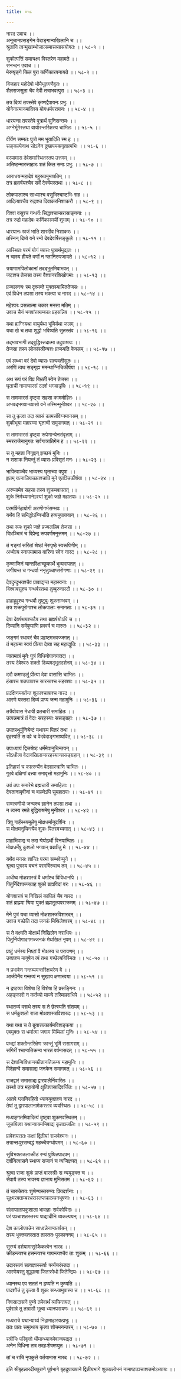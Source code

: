 ```yaml
---
title: ०५८

---
```

नारद उवाच ।।  
अनूचानप्रसङ्गेन वेदाङ्गान्यखिलानि च ।।  
श्रुतानि त्वन्मुखाम्भोजात्समासव्यासयोगतः ।। ५८-१ ।।  
  
शुकोत्पत्तिं समाचक्ष्व विस्तरेण महामते ।।  
सनन्दन उवाच ।।  
मेरुश्रृङ्गे किल पुरा कर्णिकारवनायते ।। ५८-२ ।।  
  
विजहार महोदेवो भौमैभूतगणैवृतः ।।  
शैलराजसुता चैव देवी तत्राभवत्पुरा ।। ५८-३ ।।  
  
तत्र दिव्यं तपस्तेपे कृष्णद्वैपायनः प्रभुः ।।  
योगेनात्मानमाविश्य योगधर्मपरायणः ।। ५८-४ ।।  
  
धारयन्स तपस्तेपे पुत्रार्थं सुनिसन्त्तमः ।।  
अग्नेर्भूमेस्तथा वायोरन्तरिक्षस्य चाभितः ।। ५८-५ ।।  
  
वीर्येण सम्मतः पुत्रो मम भूयादिति स्म ह ।।  
सङ्कल्पेनाथ सोऽनेन दुष्प्रापमकगृतात्मभिः ।। ५८-६ ।।  
  
वरयामास देवेशमास्थितस्तप उत्तमम् ।।  
अतिष्टन्मारुताहारः शतं किल समाः प्रभुः ।। ५८-७ ।।  
  
आराधयन्महादेवं बहुरूपमुमापतिम् ।।  
तत्र ब्रह्मर्षयश्चैव सर्वे देवर्षयस्तथा ।। ५८-८ ।।  
  
लोकपालाश्च साध्याश्च वसुभिश्चाष्टभिः सह ।।  
आदित्याश्चैव रुद्राश्च दिवाकरनिशाकरौ ।। ५८-९ ।।  
  
विश्वा वसुश्च गन्धर्वः सिद्धाश्चाप्सरासाङ्गणाः ।।  
तत्र रुद्रो महादेवः कर्णिकारमयीं शुभाम् ।। ५८-१० ।।  
  
धारयानः स्रजं भाति शारदीव निशाकरः ।।  
तस्निन् दिव्ये वने रम्ये देवदेवर्षिसङ्कुले ।। ५८-११ ।।  
  
आस्थितः परमं योगं व्यासः पुत्रार्थमुद्यतः ।।  
न चास्य हीयते वर्णो न ग्लानिरुपजायते ।। ५८-१२ ।।  
  
त्रयाणामपिलोकानां तदद्भुतमिवाभवत् ।।  
जटाश्च तेजसा तस्य वैश्वानरशिखोपमाः ।। ५८-१३ ।।  
  
प्रज्वलन्त्यः स्म दृश्यन्ते युक्तस्यामिततेजसः ।।  
एवं विधेन तपसा तस्य भक्त्या च नारद ।। ५८-१४ ।।  
  
महेश्वरः प्रसन्नात्मा चकार मनसा मतिम् ।।  
उवाच चैनं भगवांस्त्र्यम्बकः प्रहसन्निव ।। ५८-१५ ।।  
  
यथा ह्यग्नियथा वायुर्यथा भूमिर्यथा जलम् ।।  
यथा खे च तथा शुद्धो भविष्यति सुतस्तंव ।। ५८-१६ ।।  
  
तद्भावभागी तद्बुद्धिस्तदात्मा तदुपाश्रयः ।।  
तेजसा तस्य लोकांस्त्रीन्यशः प्राप्स्यति केवलम् ।। ५८-१७ ।।  
  
एवं लब्ध्वा वरं देवो व्यासः सत्यवतीसुतः ।।  
अरणिं त्वथ सङ्गृह्य ममन्थाग्निचिकीर्षया ।। ५८-१८ ।।  
  
अथ रूपं परं विप्र बिभ्रतीं स्वेन तेजसा ।।  
घृताचीं नामाप्सरसं ददर्श भगवान्नृषिः ।। ५८-१९ ।।  
  
स तामप्सरसं दृष्ट्वा सहसा काममोहितः ।।  
अभवद्भगवान्व्यासो वने तस्मिन्मुनीश्वर ।। ५८-२० ।।  
  
सा तु कृत्वा तदा व्यासं कामसंविग्नमानसम् ।।  
शुकीभूया महारम्या घृताची समुपागमत् ।। ५८-२१ ।।  
  
स तामप्सरसं दृष्ट्वा रूपेणान्येनसंवृताम् ।।  
स्मरराजेनानुगतः सर्वगात्रातिगेन ह ।। ५८-२२ ।।  
  
स तु महता निगृह्णन् हृच्छयं मुनिः ।।  
न शशाक नियन्तुं तं व्यासः प्रविसृतं मनः ।। ५८-२३ ।।  
  
भावित्वाञ्चैव भाव्यस्य घृताच्या वपुषा ।।  
हृतम् यत्नान्नियच्छतश्चापि मुने एतञ्चिकीर्षया ।। ५८-२४ ।।  
  
अरण्यामेव सहसा तस्य शुक्रमवापतत् ।।  
शुक्रे निर्मथ्यमानेऽस्यां शुको जज्ञे महातपाः ।। ५८-२५ ।।  
  
परमर्षिर्महायोगी अरणीगर्भसम्भवः ।।  
यथैव हि समिद्धोऽग्निर्भाति हव्यमुपात्तवान् ।। ५८-२६ ।।  
  
तथा रूपः शुको जज्ञे प्रज्वलन्निव तेजसा ।।  
बिभ्रञ्चित्रं च विप्रेन्द्र रूपवर्णमनुत्तमम् ।। ५८-२७ ।।  
  
तं गङ्गां सरितां श्रेष्ठां मेरुपृष्ठे स्वरूपिणीम् ।।  
अभ्येत्य स्नापयामास वारिणा स्वेन नारद ।। ५८-२८ ।।  
  
कृष्णाजिनं चान्तरिक्षाच्छुकार्थे भुव्यवापतत् ।।  
जगीयन्त च गन्धर्वा ननृतुञ्चाप्सरोगणाः ।। ५८-२९ ।।  
  
देवदुन्दुभयश्चैव प्रावाद्यन्त महास्वनाः ।।  
विश्वावसुश्च गन्धर्वस्तथा तुम्बुरुनारदौ ।। ५८-३० ।।  
  
हाहाहूहूश्च गन्धर्वौ तुष्टुवुः शुकसम्भवम् ।।  
तत्र शक्रपुरोगाश्च लोकपालाः समागताः ।। ५८-३१ ।।  
  
देवा देवर्षथयश्चटैव तथा ब्रह्मर्षयोऽपि च ।।  
दिव्यानि सर्वपुष्पाणि प्रववर्ष च मारुतः ।। ५८-३२ ।।  
  
जङ्गमं स्थावरं चैव प्रहृष्टमभवज्जगत् ।।  
तं महात्मा स्वयं प्रीत्या देव्या सह महाद्युतिः ।। ५८-३३ ।।  
  
जातमात्रं मुनेः पुत्रं विधिनोपानयत्तदा ।।  
तस्य देवेश्वरः शक्तो दिव्यमद्भुतदर्शनम् ।। ५८-३४ ।।  
  
ददौ कमण्डलुं प्रीत्या देवा वासांसि चाभितः ।।  
हंसाश्च शतपत्राश्च सारसाश्च सहस्रशः ।। ५८-३५ ।।  
  
प्रदक्षिणमवर्तन्त शुकाश्चाषाश्च नारद ।।  
आरणे यस्तदा दिव्यं प्राप्य जन्म महामुनिः ।। ५८-३६ ।।  
  
तत्रैवोवास मेधावी व्रतचारी समाहितः ।।  
उत्पन्नमात्रं तं वेदाः सरहस्याः ससङ्ग्रहाः ।। ५८-३७ ।।  
  
उपतस्थुर्मुनिश्रेष्टं यथास्य पितरं तथा ।।  
बृहस्पतिं स वव्रे च वेदवेदाङ्गभाष्यवित् ।। ५८-३८ ।।  
  
उपाध्यायं द्विजश्रेष्ट धर्ममेवानुचिन्तयन् ।।  
सोऽधीत्य वेदानखिलान्सरहस्यान्ससङ्ग्रहान् ।। ५८-३९ ।।  
  
इतिहासं च कार्त्स्न्येन वेदशास्त्राणि चाभितः ।।  
गुरवे दक्षिणां दत्त्वा समावृत्तो महामुनिः ।। ५८-४० ।।  
  
उग्रं तपः समारेभे ब्रह्मचारी समाहिताः ।।  
देवतानामृषीणां च बाल्येऽपि सुमहातपाः ।। ५८-४१ ।।  
  
सम्मत्रणीयो जन्यश्च ज्ञानेन तपसा तथा ।।  
न त्वस्य रमते बुद्धिराश्रमेषु मुनीश्वर ।। ५८-४२ ।।  
  
त्रिषु गार्हस्थ्यमूलेषु मोक्षधर्मानुदर्शिनः ।।  
स मोक्षमनुचिन्त्यैव शुकः पितरमभ्यगात् ।। ५८-४३ ।।  
  
प्राहाभिवाद्य च तदा श्रेयोऽर्थी विनयान्वितः ।।  
मोक्षधर्मेषु कुशलो भगवान् प्रब्रवीतु मे ।। ५८-४४ ।।  
  
यथैव मनसः शान्तिः परमा सम्भवेन्मुने ।।  
श्रृत्वा पुत्रस्य वचनं परमर्षिरुवाच तम् ।। ५८-४५ ।।  
  
अधीष्व मोक्षशास्त्रं वै धर्मांश्च विविधानपि ।।  
पितुर्निदेशाज्जग्राह शुको ब्रह्मविदां वरः ।। ५८-४६ ।।  
  
योगशास्त्रं च निखिलं कापिलं चैव नारद ।।  
शतं ब्राह्म्या श्रिया युक्तं ब्रह्मतुल्यपराक्रमम् ।। ५८-४७ ।।  
  
मेने पुत्रं यथा व्यासो मोक्षशास्त्रविशारदम् ।।  
उवाच गच्छेति तदा जनकं मिथिलेश्वरम् ।। ५८-४८ ।।  
  
स ते वक्ष्यति मोक्षार्थं निखिलेन नराधिपः ।।  
पितुर्नियोगादगमज्जनकं मेथखिलं नृपम् ।। ५८-४९ ।।  
  
प्रष्टुं धर्मस्य निष्टां वै मोक्षस्य च परायणम् ।।  
उक्तश्च मानुषेण त्वं तथा गच्छेत्यविस्मितः ।। ५८-५० ।।  
  
न प्रभावेण गन्तव्यमन्तरिक्षचरेण वै ।।  
आर्जवेनैव गन्तव्यं न सुखाय क्षणात्त्वया ।। ५८-५१ ।।  
  
न द्रष्टव्या विशेषा हि विशेषा हि प्रसङ्गिनः ।।  
अहङ्कारो न कर्तव्यो याज्ये तस्मिन्नराधिपे ।। ५८-५२ ।।  
  
स्थातव्यं वसथे तस्य स ते छेत्स्यति संशयम् ।।  
स धर्मकुशलो राजा मोक्षशास्त्रविशारदः ।। ५८-५३ ।।  
  
यथा यथा च ते ब्रूयात्तत्कार्यमविशङ्कया ।।  
एवमुक्तः स धर्मात्मा जगाम मिथिलां मुनिः ।। ५८-५४ ।।  
  
पभ्द्यां शक्तोन्तरिक्षेण क्रान्तुं भूमिं ससागराम् ।।  
सगिरीं श्चाप्यतिक्रम्य भारतं वर्षमासदत् ।। ५८-५५ ।।  
  
स देशान्विविधान्स्फीतानतिक्रम्य महामुनिः ।।  
विदेहान्वै समासाद्य जनकेन समागमत् ।। ५८-५६ ।।  
  
राजद्वारं समासाद्य द्वारपालैर्निवारितः ।।  
तस्थौ तत्र महायोगी क्षुत्पिपासादिवर्जितः ।। ५८-५७ ।।  
  
आतपे ग्लानिरहितो ध्यानयुक्तश्च नारद ।।  
तेषां तु द्वारपालानामेकस्तत्र व्यवस्थितः ।। ५८-५८ ।।  
  
मध्यङ्गतमिवादित्यं दृष्ट्वा शुकमवस्थितम् ।।  
जूजयित्वा यथान्यायमभिवाद्य कृताञ्जलिः ।। ५८-५९ ।।  
  
प्रावेशयत्ततः कक्षां द्वितीयां राजवेश्मनः ।।  
तत्रान्तःपुरसम्बद्धं महच्चैत्रग्थोपमम् ।। ५८-६० ।।  
  
सुविभक्तजलाक्रीडं रम्यं पुष्पितपादपम् ।।  
दर्शयित्वासने स्थाप्य राजानं च व्यजिज्ञपत् ।। ५८-६१ ।।  
  
श्रुत्वा राजा शुकं प्राप्तं वारस्त्रीः स न्ययुङ्क्त च ।।  
सेवायै तस्य भावस्य ज्ञानाय मुनिसतम ।। ५८-६२ ।।  
  
तं चारुकेश्यः शुश्रेण्यस्तरुण्यः प्रियदर्शनाः ।।  
सूक्ष्मरक्ताम्बरधरास्तप्तकाञ्चनभूषणाः ।। ५८-६३ ।।  
  
संलापालापकुशाला भावज्ञाः सर्वकोविदाः ।।  
परं पञ्चाशतस्तस्य पाद्यादीनि व्यकल्पयन् ।। ५८-६४ ।।  
  
देश कालोपपन्नेन साध्वन्नेनाप्यतर्पयन् ।।  
तस्य भुक्तवतस्तात तास्ततः पुरकाननम् ।। ५८-६५ ।।  
  
सुरम्यं दर्शयामासुरेकैकत्वेन नारद ।।  
क्रीडन्त्यश्च हसन्त्यश्च गायन्त्यश्चैव ताः शुकम् ।। ५८-६६ ।।  
  
उदारसत्वं सत्वज्ञास्सर्वाः पर्य्यचरंस्तदा ।।  
आरणेयस्तु शुद्धात्मा जितक्रोधो जितेन्द्रियः ।। ५८-६७ ।।  
  
ध्यानस्थ एव सततं न हृष्यति न कुप्यति ।।  
पादशौचं तु कृत्वा वै शुकः सन्ध्यामुपास्य च ।। ५८-६८ ।।  
  
निषसादासने पुण्ये तमेवार्थं व्यचिन्तयत् ।।  
पूर्वरात्रे तु तत्रासौ भूत्वा ध्यानपरायणः ।। ५८-६९ ।।  
  
मध्यरात्रे यथान्याय्यं निद्रामाहारयत्प्रभुः ।।  
ततः प्रातः समुत्थाय कृत्वा शौचमनन्तरम् ।। ५८-७० ।।  
  
स्त्रीभिः परिवृत्तो धीमान्ध्यानमेवान्वपद्यत ।।  
अनेन विधिना तत्र तदहःशेषमप्युत ।। ५८-७१ ।।  
  
तां च रात्रिं नृपकुले वर्तयामास नारद ।। ५८-७२ ।।  
  
इति श्रीबृहन्नारदीयपुराणे पूर्वभागे बृहदुपाख्याने द्वितीयभागे शुकप्रलोभनं नामाष्टपञ्चाशत्तमोऽध्यायः ।।
